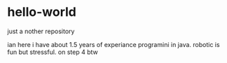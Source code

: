 # hello-world
just a nother repository

ian here i have about 1.5 years of experiance programini in java.
robotic is fun but stressful.
on step 4 btw
